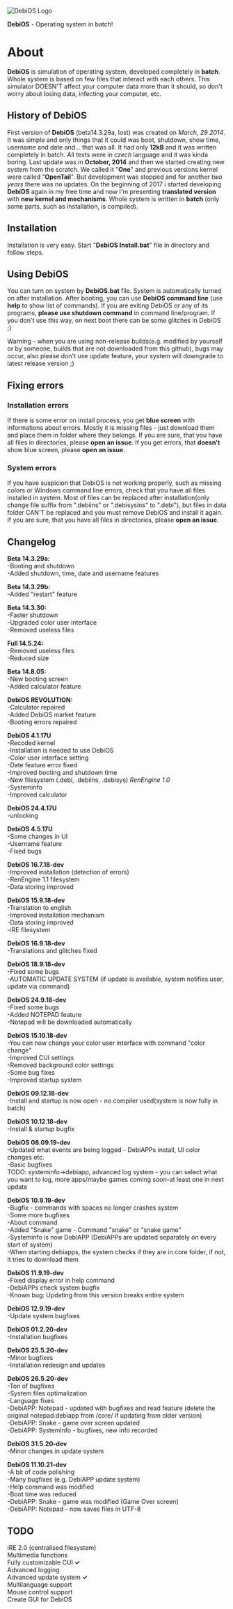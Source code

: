 ![DebiOS Logo](http://downloadings.sweb.cz/debioaslogo.png)

**DebiOS** - Operating system in batch!


# About
**DebiOS** is simulation of operating system, developed completely in **batch**. Whole system is based on few files that interact with each others. This simulator DOESN'T affect your computer data more than it should, so don't worry about losing data, infecting your computer, etc.

## History of DebiOS  
First version of **DebiOS** (beta14.3.29a, lost) was created on *March, 29 2014*. It was simple and only things that it could was boot, shutdown, show time, username and date and... that was all. It had only **12kB** and it was written completely in batch. All texts were in *czech* language and it was kinda boring. Last update was in **October, 2014** and then we started creating new system from the scratch. We called it "**One**" and previous versions kernel were called "**OpenTail**". But development was stopped and for another
*two years* there was no updates. On the beginning of 2017 i started developing **DebiOS** again in my free time and now I'm presenting
**translated version** with **new kernel and mechanisms**. Whole system is written in **batch** (only some parts, such as installation, is compiled).

## Installation

Installation is very easy. Start "**DebiOS Install.bat**" file in directory and follow steps.

## Using DebiOS

You can turn on system by **DebiOS.bat** file. System is automatically turned on after installation. After booting, you can use **DebiOS command line** (use **help** to show list of commands). If you are exiting DebiOS or any of its programs, **please use shutdown command** in command line/program. If you don't use this way, on next boot there can be some glitches in DebiOS ;)  

Warning - when you are using non-release builds(e.g. modified by yourself or by someone, builds that are not downloaded from this github), bugs may occur, also please don't use update feature, your system will downgrade to latest release version ;)  

## Fixing errors

### Installation errors  
If there is some error on install process, you get **blue screen** with informations about errors. Mostly it is missing files - just download them and place them in folder where they belongs. If you are sure, that you have all files in directories, please **open an issue**. If you get errors, that **doesn't** show blue screen, please **open an issue**.

### System errors  
If you have suspicion that DebiOS is not working properly, such as missing colors or Windows command line errors, check that you have all files installed in system. Most of files can be replaced after installation(only change file suffix from ".debiins" or ".debisysins" to ".debi"), but files in data folder CAN'T be replaced and you must remove DebiOS and install it again. If you are sure, that you have all files in directories, please **open an issue**.

## Changelog  

**Beta 14.3.29a:**   
-Booting and shutdown  
-Added shutdown, time, date and username features  

**Beta 14.3.29b:**   
-Added "restart" feature   

**Beta 14.3.30:**   
-Faster shutdown  
-Upgraded color user interface  
-Removed useless files  

**Full 14.5.24:**  
-Removed useless files  
-Reduced size  

**Beta 14.8.05:**  
-New booting screen  
-Added calculator feature  

**DebiOS REVOLUTION:**  
-Calculator repaired  
-Added DebiOS market feature  
-Booting errors repaired  

**DebiOS 4.1.17U**  
-Recoded kernel  
-Installation is needed to use DebiOS  
-Color user interface setting  
-Date feature error fixed  
-Improved booting and shutdown time  
-New filesystem (.debi, .debiins, .debisys) *RenEngine 1.0*  
-Systeminfo  
-Improved calculator  
  
**DebiOS 24.4.17U**  
-unlocking    
   
**DebiOS 4.5.17U**  
-Some changes in UI  
-Username feature  
-Fixed bugs  

**DebiOS 16.7.18-dev**  
-Improved installation (detection of errors)  
-RenEngine 1.1 filesystem  
-Data storing improved  

**DebiOS 15.9.18-dev**  
-Translation to english  
-Improved installation mechanism  
-Data storing improved  
-iRE filesystem  

**DebiOS 16.9.18-dev**  
-Translations and glitches fixed  

**DebiOS 18.9.18-dev**  
-Fixed some bugs   
-AUTOMATIC UPDATE SYSTEM (if update is available, system notifies user, update via command)   

**DebiOS 24.9.18-dev**  
-Fixed some bugs   
-Added NOTEPAD feature  
-Notepad will be downloaded automatically   

**DebiOS 15.10.18-dev**  
-You can now change your color user interface with command "color change"     
-Improved CUI settings  
-Removed background color settings  
-Some bug fixes  
-Improved startup system  

**DebiOS 09.12.18-dev**  
-Install and startup is now open - no compiler used(system is now fully in batch)    
  
**DebiOS 10.12.18-dev**  
-Install & startup bugfix  

**DebiOS 08.09.19-dev**  
-Updated what events are being logged - DebiAPPs install, UI color changes etc.   
-Basic bugfixes   
TODO: systeminfo->debiapp, advanced log system - you can select what you want to log, more apps/maybe games coming soon-at least one in next update  

**DebiOS 10.9.19-dev**  
-Bugfix - commands with spaces no longer crashes system   
-Some more bugfixes  
-About command  
-Added "Snake" game - Command "snake" or "snake game"  
-Systeminfo is now DebiAPP (DebiAPPs are updated separately on every start of system)  
-When starting debiapps, the system checks if they are in core folder, if not, it tries to download them  

**DebiOS 11.9.19-dev**  
-Fixed display error in help command  
-DebiAPPs check system bugfix  
-Known bug: Updating from this version breaks entire system  
  
**DebiOS 12.9.19-dev**   
-Update system bugfixes    
  
**DebiOS 01.2.20-dev**  
-Installation bugfixes   
  
**DebiOS 25.5.20-dev**  
-Minor bugfixes  
-Installation redesign and updates  
  
**DebiOS 26.5.20-dev**  
-Ton of bugfixes  
-System files optimalization                            
-Language fixes                                     
-DebiAPP: Notepad - updated with bugfixes and read feature (delete the original notepad.debiapp from /core/ if updating from older version)  
-DebiAPP: Snake - game over screen updated   
-DebiAPP: SystemInfo - bugfixes, new info recorded   

**DebiOS 31.5.20-dev**  
-Minor changes in update system    

**DebiOS 11.10.21-dev**  
-A bit of code polishing      
-Many bugfixes (e.g. DebiAPP update system)      
-Help command was modified  
-Boot time was reduced     
-DebiAPP: Snake - game was modified (Game Over screen)   
-DebiAPP: Notepad - now saves files in UTF-8     
    
## TODO  

iRE 2.0 (centralised filesystem)  
Multimedia functions  
Fully customizable CUI **✓**    
Advanced logging    
Advanced update system **✓**  
Multilanguage support  
Mouse control support  
Create GUI for DebiOS  
